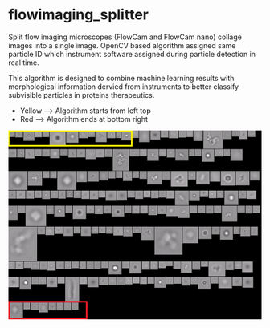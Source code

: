 # flowimaging_splitter
Split flow imaging microscopes (FlowCam and FlowCam nano) collage images into a single image.
OpenCV based algorithm assigned same particle ID which instrument software assigned during particle detection in real time.

This algorithm is designed to combine machine learning results with morphological information dervied from instruments to better classify subvisible particles in proteins therapeutics.

- Yellow --> Algorithm starts from left top
- Red --> Algorithm ends at bottom right

![](images/FlowCam_Nano_data.png)
